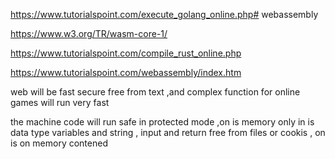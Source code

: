 https://www.tutorialspoint.com/execute_golang_online.php# webassembly


















https://www.w3.org/TR/wasm-core-1/



https://www.tutorialspoint.com/compile_rust_online.php


https://www.tutorialspoint.com/webassembly/index.htm




web will be fast secure free from text ,and complex function for online games will run very fast

the machine code will run safe in protected mode ,on is memory only in is data type variables and string , input and return free from files or cookis , on is on memory contened
